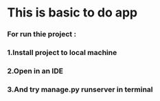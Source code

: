 # This is basic to do app
 
 ### For run thie project :<br>
 ### 1.Install project to local machine<br>
 ### 2.Open in an IDE<br>
 ### 3.And try manage.py runserver in terminal<br>
